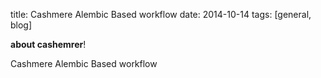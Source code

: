 title: Cashmere Alembic Based workflow
date: 2014-10-14
tags: [general, blog]

**about cashemrer**!

Cashmere Alembic Based workflow